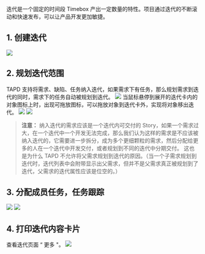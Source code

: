 迭代是一个固定的时间段 Timebox 产出一定数量的特性。项目通过迭代的不断滚动和快速发布，可以让产品开发更加敏捷。

## 1. 创建迭代
![](//mc.qcloudimg.com/static/img/1ea8bfba965fb53bc4c993c961d5b9e3/image.jpg)

## 2. 规划迭代范围
TAPD 支持将需求、缺陷、任务纳入迭代，如果需求下有任务，那么规划需求到迭代的同时，需求下的任务自动被规划到迭代。
![](//mc.qcloudimg.com/static/img/0ff68ea852676e963f5f6ebe40f6eb0c/image.jpg)
当鼠标悬停到展开的迭代卡内的对象图标上时，出现可拖放图标，可以拖放对象到迭代卡外，实现将对象移出迭代。
![](//mc.qcloudimg.com/static/img/019f0e9ffbbc5b4853023d955f8ce706/image.jpg)
![](//mc.qcloudimg.com/static/img/0b6d41b23ad5b6b2c1edc6322681d069/image.jpg)
>**注意：**
>纳入迭代的需求应该是一个迭代内可交付的 Story，如果一个需求过大，在一个迭代中一个开发无法完成，那么我们认为这样的需求是不应该被纳入迭代的，它需要进一步拆分，成为多个更细颗粒的需求，然后分配给更多的人在一个迭代中开发交付，或者规划到不同的迭代中分期交付。
>这也是为什么 TAPD 不允许将父需求规划到迭代的原因。（当一个子需求规划到迭代时，迭代列表中会附带显示出父需求，但并不是父需求真正被规划到了迭代，父需求的迭代属性应该是位空的。）

## 3. 分配成员任务，任务跟踪
![](//mc.qcloudimg.com/static/img/a8009d1eb4778305aad9198d7f7bb0bf/image.jpg)
![](//mc.qcloudimg.com/static/img/e6ab605ada65de91086714087545907f/image.jpg)

## 4. 打印迭代内容卡片
查看迭代页面 “ 更多 "。
![](//mc.qcloudimg.com/static/img/0d2791b12e4f08995dac4c8c9d5ba2de/image.jpg)
